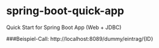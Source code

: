 # spring-boot-quick-app
Quick Start for Spring Boot App (Web + JDBC)


###Beispiel-Call:
http://localhost:8089/dummy/eintrag/{ID}
